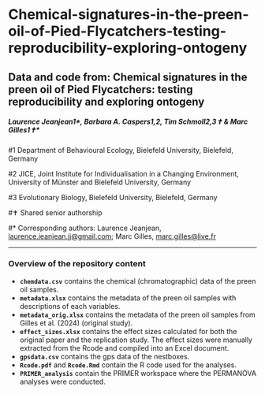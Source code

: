 # Chemical-signatures-in-the-preen-oil-of-Pied-Flycatchers-testing-reproducibility-exploring-ontogeny

## Data and code from: Chemical signatures in the preen oil of Pied Flycatchers: testing reproducibility and exploring ontogeny
##### Laurence Jeanjean1*, Barbara A. Caspers1,2, Tim Schmoll2,3✝ & Marc Gilles1✝*

#1 Department of Behavioural Ecology, Bielefeld University, Bielefeld, Germany

#2 JICE, Joint Institute for Individualisation in a Changing Environment, University of Münster and Bielefeld University, Germany

#3 Evolutionary Biology, Bielefeld University, Bielefeld, Germany

#✝ Shared senior authorship

#* Corresponding authors: Laurence Jeanjean, laurence.jeanjean.jj@gmail.com; Marc Gilles, marc.gilles@live.fr

***

### Overview of the repository content

* **`chemdata.csv`** contains the chemical (chromatographic) data of the preen oil samples.
* **`metadata.xlsx`** contains the metadata of the preen oil samples with descriptions of each variables.
* **`metadata_orig.xlsx`** contains the metadata of the preen oil samples from Gilles et al. (2024) (original study).
* **`effect_sizes.xlsx`** contains the effect sizes calculated for both the original paper and the replication study. The effect sizes were manually extracted from the Rcode and compiled into an Excel document.
* **`gpsdata.csv`** contains the gps data of the nestboxes. 
* **`Rcode.pdf`** and **`Rcode.Rmd`** contain the R code used for the analyses.
* **`PRIMER_analysis`** contain the PRIMER workspace where the PERMANOVA analyses were conducted.
